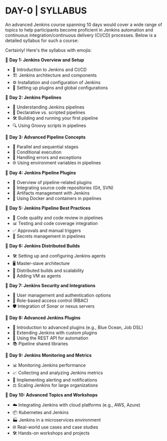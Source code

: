# DAY-0 | SYLLABUS

An advanced Jenkins course spanning 10 days would cover a wide range of topics to help participants become proficient in Jenkins automation and continuous integration/continuous delivery (CI/CD) processes. Below is a detailed syllabus for such a course:

Certainly! Here's the syllabus with emojis:

📅 **Day 1: Jenkins Overview and Setup**

- 🚀 Introduction to Jenkins and CI/CD
- 🏗️ Jenkins architecture and components
- ⚙️ Installation and configuration of Jenkins
- 🧩 Setting up plugins and global configurations

📅 **Day 2: Jenkins Pipelines**

- 🔄 Understanding Jenkins pipelines
- 📜 Declarative vs. scripted pipelines
- 🛠️ Building and running your first pipeline
- 🔍 Using Groovy scripts in pipelines

📅 **Day 3: Advanced Pipeline Concepts**

- 🔀 Parallel and sequential stages
- 🔄 Conditional execution
- 🚧 Handling errors and exceptions
- 🌐 Using environment variables in pipelines

📅 **Day 4: Jenkins Pipeline Plugins**

- 🧰 Overview of pipeline-related plugins
- 🔗 Integrating source code repositories (Git, SVN)
- 🧾 Artifacts management with Jenkins
- 🐳 Using Docker and containers in pipelines

📅 **Day 5: Jenkins Pipeline Best Practices**

- 🧪 Code quality and code review in pipelines
- 📊 Testing and code coverage integration
- ✅ Approvals and manual triggers
- 🔐 Secrets management in pipelines

📅 **Day 6: Jenkins Distributed Builds**

- 🛠️ Setting up and configuring Jenkins agents
- 🖥️ Master-slave architecture
- 🔄 Distributed builds and scalability
- 🐳 Adding VM as agents

📅 **Day 7: Jenkins Security and Integrations**

- 👥 User management and authentication options
- 🔐 Role-based access control (RBAC)
- 🛡️ Integration of Sonar or nexus servers

📅 **Day 8: Advanced Jenkins Plugins**

- 🚀 Introduction to advanced plugins (e.g., Blue Ocean, Job DSL)
- 🧩 Extending Jenkins with custom plugins
- 🤖 Using the REST API for automation
- 📚 Pipeline shared libraries

📅 **Day 9: Jenkins Monitoring and Metrics**

- 📊 Monitoring Jenkins performance
- 📈 Collecting and analyzing Jenkins metrics
- 🚨 Implementing alerting and notifications
- ⚖️ Scaling Jenkins for large organizations

📅 **Day 10: Advanced Topics and Workshops**

- ☁️ Integrating Jenkins with cloud platforms (e.g., AWS, Azure)
- 📦 Kubernetes and Jenkins
- 🏭 Jenkins in a microservices environment
- 🌐 Real-world use cases and case studies
- 🛠️ Hands-on workshops and projects


